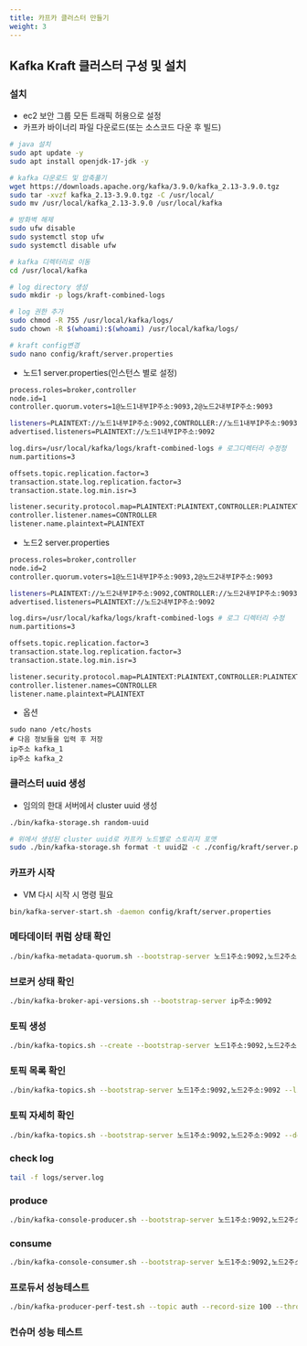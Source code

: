 ```yaml
---
title: 카프카 클러스터 만들기
weight: 3
---
```

## Kafka Kraft 클러스터 구성 및 설치
### 설치
- ec2 보안 그룹 모든 트래픽 허용으로 설정
- 카프카 바이너리 파일 다운로드(또는 소스코드 다운 후 빌드)
```sh
# java 설치
sudo apt update -y
sudo apt install openjdk-17-jdk -y

# kafka 다운로드 및 압축풀기
wget https://downloads.apache.org/kafka/3.9.0/kafka_2.13-3.9.0.tgz
sudo tar -xvzf kafka_2.13-3.9.0.tgz -C /usr/local/
sudo mv /usr/local/kafka_2.13-3.9.0 /usr/local/kafka

# 방화벽 해제
sudo ufw disable
sudo systemctl stop ufw
sudo systemctl disable ufw

# kafka 디렉터리로 이동
cd /usr/local/kafka

# log directory 생성
sudo mkdir -p logs/kraft-combined-logs

# log 권한 추가
sudo chmod -R 755 /usr/local/kafka/logs/
sudo chown -R $(whoami):$(whoami) /usr/local/kafka/logs/

# kraft config변경
sudo nano config/kraft/server.properties
```

- 노드1 server.properties(인스턴스 별로 설정)

```bash {filename="노드1 server.properties"}
process.roles=broker,controller
node.id=1
controller.quorum.voters=1@노드1내부IP주소:9093,2@노드2내부IP주소:9093

listeners=PLAINTEXT://노드1내부IP주소:9092,CONTROLLER://노드1내부IP주소:9093
advertised.listeners=PLAINTEXT://노드1내부IP주소:9092

log.dirs=/usr/local/kafka/logs/kraft-combined-logs # 로그디렉터리 수정정
num.partitions=3

offsets.topic.replication.factor=3
transaction.state.log.replication.factor=3
transaction.state.log.min.isr=3

listener.security.protocol.map=PLAINTEXT:PLAINTEXT,CONTROLLER:PLAINTEXT
controller.listener.names=CONTROLLER
listener.name.plaintext=PLAINTEXT
```
- 노드2 server.properties
```bash {filename="노드2 server.properties"}
process.roles=broker,controller
node.id=2
controller.quorum.voters=1@노드1내부IP주소:9093,2@노드2내부IP주소:9093

listeners=PLAINTEXT://노드2내부IP주소:9092,CONTROLLER://노드2내부IP주소:9093
advertised.listeners=PLAINTEXT://노드2내부IP주소:9092

log.dirs=/usr/local/kafka/logs/kraft-combined-logs # 로그 디렉터리 수정
num.partitions=3

offsets.topic.replication.factor=3
transaction.state.log.replication.factor=3
transaction.state.log.min.isr=3

listener.security.protocol.map=PLAINTEXT:PLAINTEXT,CONTROLLER:PLAINTEXT
controller.listener.names=CONTROLLER
listener.name.plaintext=PLAINTEXT
```
- 옵션
```
sudo nano /etc/hosts
# 다음 정보들을 입력 후 저장
ip주소 kafka_1
ip주소 kafka_2
```
### 클러스터 uuid 생성
- 임의의 한대 서버에서 cluster uuid 생성
```bash
./bin/kafka-storage.sh random-uuid

# 위에서 생성된 cluster uuid로 카프카 노드별로 스토리지 포맷
sudo ./bin/kafka-storage.sh format -t uuid값 -c ./config/kraft/server.properties
```

### 카프카 시작
- VM 다시 시작 시 명령 필요
```bash
bin/kafka-server-start.sh -daemon config/kraft/server.properties
```

### 메타데이터 퀴럼 상태 확인
```bash
./bin/kafka-metadata-quorum.sh --bootstrap-server 노드1주소:9092,노드2주소:9092 describe --status
```
### 브로커 상태 확인
```bash
./bin/kafka-broker-api-versions.sh --bootstrap-server ip주소:9092
```

### 토픽 생성
```bash
./bin/kafka-topics.sh --create --bootstrap-server 노드1주소:9092,노드2주소:9092 --replication-factor 2 --partitions 2 --topic real_topic
```

### 토픽 목록 확인
```bash
./bin/kafka-topics.sh --bootstrap-server 노드1주소:9092,노드2주소:9092 --list
```

### 토픽 자세히 확인
```bash
./bin/kafka-topics.sh --bootstrap-server 노드1주소:9092,노드2주소:9092 --describe --topic real_topic
```

### check log
```bash
tail -f logs/server.log
```

### produce
```bash
./bin/kafka-console-producer.sh --bootstrap-server 노드1주소:9092,노드2주소:9092 --topic real_topic
```

### consume
```bash
./bin/kafka-console-consumer.sh --bootstrap-server 노드1주소:9092,노드2주소:9092 --topic real_topic --from-beginning
```

### 프로듀서 성능테스트
```bash
./bin/kafka-producer-perf-test.sh --topic auth --record-size 100 --throughput 1000 --num-records 10000 --producer-props acks=1 bootstrap.servers=192.168.54.7:9092,192.168.55.8:9092
```

### 컨슈머 성능 테스트
```bash

```